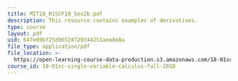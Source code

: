 ```yaml
---
title: MIT18_01SCF10_Ses2b.pdf
description: This resource contains examples of derivatives.
type: course
layout: pdf
uid: 647e09bf25d96528720344251aea8e8a
file_type: application/pdf
file_location: >-
  https://open-learning-course-data-production.s3.amazonaws.com/18-01sc-single-variable-calculus-fall-2010/647e09bf25d96528720344251aea8e8a_MIT18_01SCF10_Ses2b.pdf
course_id: 18-01sc-single-variable-calculus-fall-2010
---
```

